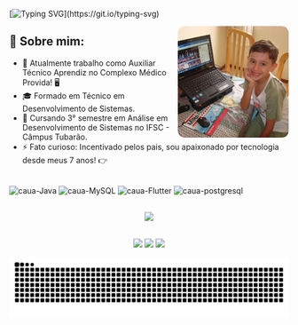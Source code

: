 [![Typing SVG](https://readme-typing-svg.demolab.com?font=Fira+Code&weight=900&size=65&pause=1500&color=CBD1D9&vCenter=true&width=1500&height=89&lines=Ol%C3%A1+devs%2C+boas-vindas+ao+meu+perfil!)](https://git.io/typing-svg)

<img align="right" alt="#" src="https://raw.githubusercontent.com/cauamv/cauamv/main/imagens/mini_caua.png" width="200px"/>

## 👾 Sobre mim: 

- 💼 Atualmente trabalho como Auxiliar Técnico Aprendiz no Complexo Médico Provida! 🖥
- 🎓 Formado em Técnico em Desenvolvimento de Sistemas.
- 🌱 Cursando 3° semestre em Análise em Desenvolvimento de Sistemas no IFSC - Câmpus Tubarão.
- ⚡ Fato curioso: Incentivado pelos pais, sou apaixonado por tecnologia desde meus 7 anos! 👉

<div style="display: inline_block"><br>
  <img align="center" alt="caua-Java" height="30" width="40" src="https://cdn.jsdelivr.net/gh/devicons/devicon/icons/java/java-original.svg">
  <img align="center" alt="caua-MySQL" height="30" width="40" src="https://cdn.jsdelivr.net/gh/devicons/devicon/icons/mysql/mysql-original.svg">
  <img align="center" alt="caua-Flutter" height="30" width="40" src="https://cdn.jsdelivr.net/gh/devicons/devicon/icons/flutter/flutter-plain.svg">
  <img align="center" alt="caua-postgresql" height="30" width="40" src="https://cdn.jsdelivr.net/gh/devicons/devicon/icons/postgresql/postgresql-plain.svg">
</div>

##

<p align="center">
  <a href="#"><img src="https://github-readme-stats.vercel.app/api?username=cauamv&show_icons=true&theme=dark"></a>
</p>

##

<p align="center">
  <a href="https://instagram.com/cauamv" target="_blank"><img src="https://img.shields.io/badge/-Instagram-%23E4405F?style=for-the-badge&logo=instagram&logoColor=white" target="_blank"></a>
  <a href = "mailto:cauamvieira29@gmail.com"><img src="https://img.shields.io/badge/Gmail-D14836?style=for-the-badge&logo=gmail&logoColor=white" target="_blank"></a>
  <a href="https://www.linkedin.com/in/cau%C3%A3-de-moraes-vieira-5b7857232/" target="_blank"><img src="https://img.shields.io/badge/-LinkedIn-%230077B5?style=for-the-badge&logo=linkedin&logoColor=white" target="_blank"</a> 
</p>

<p align="center">
  <img alt="cobrinha comendo minhas contribuicoes" src="https://raw.githubusercontent.com/cauamv/cauamv/output/github-contribution-grid-snake-dark.svg"/>
</p>
